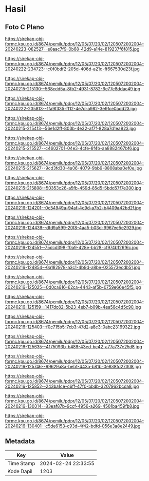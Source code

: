 # Hasil

## Foto C Plano

https://sirekap-obj-formc.kpu.go.id/8674/pemilu/pdpr/12/05/07/20/02/1205072002004-20240223-082527--e8aac7f9-0b68-42d9-a14e-819237f6f815.jpg

https://sirekap-obj-formc.kpu.go.id/8674/pemilu/pdpr/12/05/07/20/02/1205072002004-20240222-234723--c0f0bdf2-205d-406d-a21d-ff667530d23f.jpg

https://sirekap-obj-formc.kpu.go.id/8674/pemilu/pdpr/12/05/07/20/02/1205072002004-20240215-215130--568cdd5a-8fb2-4931-8782-6e77e8ddac49.jpg

https://sirekap-obj-formc.kpu.go.id/8674/pemilu/pdpr/12/05/07/20/02/1205072002004-20240222-235813--1fa9f335-ff12-4e7d-a982-3e9fce0add23.jpg

https://sirekap-obj-formc.kpu.go.id/8674/pemilu/pdpr/12/05/07/20/02/1205072002004-20240215-215413--56e1d2ff-803b-4e32-af7f-828a7d1ea923.jpg

https://sirekap-obj-formc.kpu.go.id/8674/pemilu/pdpr/12/05/07/20/02/1205072002004-20240215-215527--c4602701-04e3-4cfe-8f4b-aa8882467bf6.jpg

https://sirekap-obj-formc.kpu.go.id/8674/pemilu/pdpr/12/05/07/20/02/1205072002004-20240215-215627--9cd3fd30-4a06-4079-9bb9-8808aba0ef0e.jpg

https://sirekap-obj-formc.kpu.go.id/8674/pemilu/pdpr/12/05/07/20/02/1205072002004-20240215-215808--50353c26-a5fb-459d-85d5-5bdd57f7e300.jpg

https://sirekap-obj-formc.kpu.go.id/8674/pemilu/pdpr/12/05/07/20/02/1205072002004-20240216-124201--0c54949a-94af-4c9d-a7b2-b4409a42bd2f.jpg

https://sirekap-obj-formc.kpu.go.id/8674/pemilu/pdpr/12/05/07/20/02/1205072002004-20240216-124438--dfd9a599-20f8-4aa5-b03d-9967ee5e2929.jpg

https://sirekap-obj-formc.kpu.go.id/8674/pemilu/pdpr/12/05/07/20/02/1205072002004-20240216-124551--75dcd398-f0a9-428e-bb28-cf974b126f6c.jpg

https://sirekap-obj-formc.kpu.go.id/8674/pemilu/pdpr/12/05/07/20/02/1205072002004-20240216-124854--6a182978-a3c1-4b9d-a8be-025573ecdb51.jpg

https://sirekap-obj-formc.kpu.go.id/8674/pemilu/pdpr/12/05/07/20/02/1205072002004-20240216-125025--0d0ca616-62ca-4443-af5b-0759e66e45f5.jpg

https://sirekap-obj-formc.kpu.go.id/8674/pemilu/pdpr/12/05/07/20/02/1205072002004-20240216-125159--1417dc82-5b23-4eb7-b09b-4ea56c4d5c90.jpg

https://sirekap-obj-formc.kpu.go.id/8674/pemilu/pdpr/12/05/07/20/02/1205072002004-20240216-125403--f0c715b5-7cb3-47d2-a8c3-0abc23169322.jpg

https://sirekap-obj-formc.kpu.go.id/8674/pemilu/pdpr/12/05/07/20/02/1205072002004-20240216-125635--4175093b-b488-43ed-bc42-a77a737e25d8.jpg

https://sirekap-obj-formc.kpu.go.id/8674/pemilu/pdpr/12/05/07/20/02/1205072002004-20240216-125746--99629a8a-beb1-443a-b81b-0e838fd27308.jpg

https://sirekap-obj-formc.kpu.go.id/8674/pemilu/pdpr/12/05/07/20/02/1205072002004-20240216-125852--243ba1ce-c6ff-47f0-bbdb-3207962bcda8.jpg

https://sirekap-obj-formc.kpu.go.id/8674/pemilu/pdpr/12/05/07/20/02/1205072002004-20240216-130014--83eaf87b-9ccf-4956-a269-4501ba459fb8.jpg

https://sirekap-obj-formc.kpu.go.id/8674/pemilu/pdpr/12/05/07/20/02/1205072002004-20240216-130401--c5de6153-c93d-4f42-bdfd-056e3a8e2449.jpg


## Metadata

| Key        | Value               |
| ---------- | ------------------- |
| Time Stamp | 2024-02-24 22:33:55 |
| Kode Dapil | 1203                |




